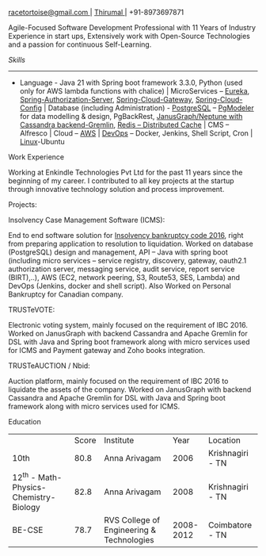 [racetortoise@gmail.com ](mailto:racetortoise@gamil.com?subject=Resume)   |      [Thirumal ](https://github.com/m-thirumal/)    |      +91-8973697871

Agile-Focused Software Development Professional with 11 Years of
Industry Experience in start ups, Extensively work with Open-Source
Technologies and a passion for continuous Self-Learning.

*Skills*

** **

- Language - Java 21 with Spring boot framework 3.3.0, Python (used only
  for AWS lambda functions with chalice) | MicroServices –
  [Eureka](https://github.com/m-thirumal/eureka-server),
  [Spring-Authorization-Server](https://github.com/m-thirumal/oauth-authorization-server),
  [Spring-Cloud-Gateway](https://github.com/m-thirumal/spring-cloud-gateway),
  [Spring-Cloud-Config](https://github.com/m-thirumal/spring-cloud-config-client)
  | Database (including Administration) -
  [PostgreSQL](https://github.com/m-thirumal/postgresql/) –
  [PgModeler](https://www.pgmodeler.io/) for data modelling & design,
  PgBackRest, [JanusGraph/Neptune with Cassandra
  backend-Gremlin](https://m-thirumal.github.io/installation_guide/#/JanusGraph/JanusGraph),
  [Redis – Distributed
  Cache](https://m-thirumal.github.io/installation_guide/#/redis/redis)
  | CMS – Alfresco | Cloud –
  [AWS](https://m-thirumal.github.io/aws-cloud-tutorial/#/) |
  [DevOps](https://m-thirumal.github.io/installation_guide/#/) – Docker,
  Jenkins, Shell Script, Cron |
  [Linux](https://github.com/m-thirumal/linux-guide)-Ubuntu



Work Experience

Working at Enkindle Technologies Pvt Ltd for the past 11 years since the
beginning of my career. I contributed to all key projects at the startup
through innovative technology solution and process improvement.

Projects:

Insolvency Case Management Software (ICMS):

End to end software solution for [Insolvency bankruptcy code
2016](https://ibbi.gov.in/en), right from preparing application to
resolution to liquidation. Worked on database (PostgreSQL) design and
management, API – Java with spring boot (including micro services –
service registry, discovery, gateway, oauth2.1 authorization server,
messaging service, audit service, report service (BIRT),..), AWS (EC2,
network peering, S3, Route53, SES, Lambda) and DevOps (Jenkins, docker
and shell script). Also Worked on Personal Bankruptcy for Canadian
company.

TRUSTeVOTE:

Electronic voting system, mainly focused on the requirement of IBC 2016.
Worked on JanusGraph with backend Cassandra and Apache Gremlin for DSL
with Java and Spring boot framework along with micro services used for
ICMS and Payment gateway and Zoho books integration.

TRUSTeAUCTION / Nbid:

Auction platform, mainly focused on the requirement of IBC 2016 to
liquidate the assets of the company. Worked on JanusGraph with backend
Cassandra and Apache Gremlin for DSL with Java and Spring boot framework
along with micro services used for ICMS.

Education

<table>
<tbody>
<tr class="odd">
<td></td>
<td>Score</td>
<td>Institute</td>
<td>Year</td>
<td>Location</td>
</tr>
<tr class="even">
<td>10th</td>
<td>80.8</td>
<td>Anna Arivagam</td>
<td>2006</td>
<td>Krishnagiri - TN</td>
</tr>
<tr class="odd">
<td>12<sup>th</sup> - Math-Physics-Chemistry-Biology</td>
<td>82.8</td>
<td>Anna Arivagam</td>
<td>2008</td>
<td>Krishnagiri - TN</td>
</tr>
<tr class="even">
<td>BE-CSE</td>
<td>78.7</td>
<td>RVS College of Engineering &amp; Technologies</td>
<td>2008-2012</td>
<td>Coimbatore - TN</td>
</tr>
</tbody>
</table>

